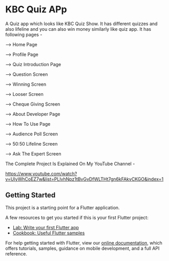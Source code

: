 # KBC Quiz APp

A Quiz app which looks like KBC Quiz Show. It has different quizzes and also lifeline and you can also win money similarly like quiz app.
It has following pages - 

--> Home Page

--> Profile Page

--> Quiz Introduction Page

--> Question Screen

--> Winning Screen

--> Looser Screen

--> Cheque Giving Screen

--> About Developer Page

--> How To Use Page

--> Audience Poll Screen

--> 50:50 Lifeline Screen

--> Ask The Expert Screen


The Complete Project Is Explained On My YouTube Channel  - 

https://www.youtube.com/watch?v=UIyWhCoEZ7w&list=PLlvhNpz1tBvGvDfWLTHt7gn6kFAkvCKGO&index=1


## Getting Started

This project is a starting point for a Flutter application.

A few resources to get you started if this is your first Flutter project:

- [Lab: Write your first Flutter app](https://flutter.dev/docs/get-started/codelab)
- [Cookbook: Useful Flutter samples](https://flutter.dev/docs/cookbook)

For help getting started with Flutter, view our
[online documentation](https://flutter.dev/docs), which offers tutorials,
samples, guidance on mobile development, and a full API reference.
